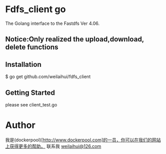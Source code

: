 # Fdfs_client go
The Golang interface to the Fastdfs Ver 4.06.
## Notice:Only realized the upload,download, delete functions
## Installation
$ go get github.com/weilaihui/fdfs_client
## Getting Started
please see client_test.go

# Author
我是(dockerpool)[http://www.dockerpool.com]的一员，你可以在我们的网站上获得更多的帮助。
联系我 weilaihui@126.com